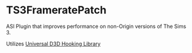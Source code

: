 # TS3FrameratePatch
ASI Plugin that improves performance on non-Origin versions of The Sims 3.

Utilizes [Universal D3D Hooking Library](https://www.unknowncheats.me/forum/direct3d/335041-universal-d3d-hooking-library.html)
